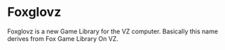 # Foxglovz
Foxglovz is a new Game Library for the VZ computer. Basically this name derives from Fox Game Library On VZ.
